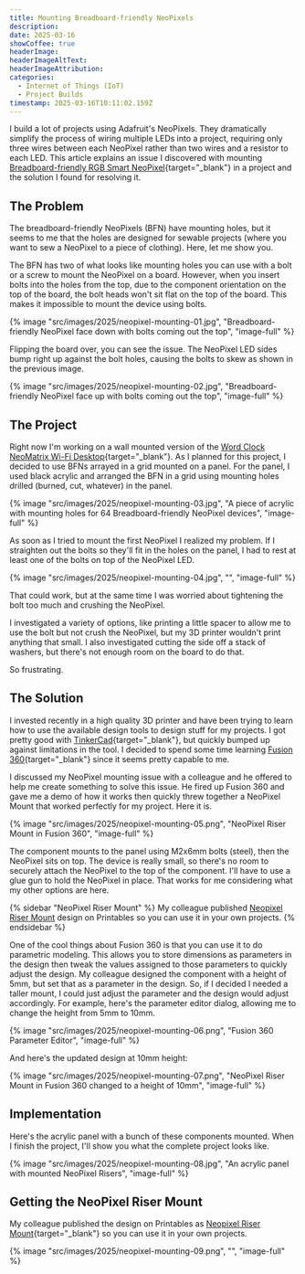 ```yaml
---
title: Mounting Breadboard-friendly NeoPixels
description: 
date: 2025-03-16
showCoffee: true
headerImage: 
headerImageAltText: 
headerImageAttribution: 
categories:
  - Internet of Things (IoT)
  - Project Builds
timestamp: 2025-03-16T10:11:02.159Z
---
```


I build a lot of projects using Adafruit's NeoPixels. They dramatically simplify the process of wiring multiple LEDs into a project, requiring only three wires between each NeoPixel rather than two wires and a resistor to each LED. This article explains an issue I discovered with mounting [Breadboard-friendly RGB Smart NeoPixel](https://www.adafruit.com/product/1558){target="_blank"} in a project and the solution I found for resolving it.

## The Problem

The breadboard-friendly NeoPixels (BFN) have mounting holes, but it seems to me that the holes are designed for sewable projects (where you want to sew a NeoPixel to a piece of clothing). Here, let me show you.

The BFN has two of what looks like mounting holes you can use with a bolt or a screw to mount the NeoPixel on a board. However, when you insert bolts into the holes from the top, due to the component orientation on the top of the board, the bolt heads won't sit flat on the top of the board. This makes it impossible to mount the device using bolts. 

{% image "src/images/2025/neopixel-mounting-01.jpg", "Breadboard-friendly NeoPixel face down with bolts coming out the top", "image-full" %}

Flipping the board over, you can see the issue. The NeoPixel LED sides bump right up against the bolt holes, causing the bolts to skew as shown in the previous image.

{% image "src/images/2025/neopixel-mounting-02.jpg", "Breadboard-friendly NeoPixel face up with bolts coming out the top", "image-full" %}

## The Project

Right now I'm working on a wall mounted version of the [Word Clock NeoMatrix Wi-Fi Desktop](https://github.com/johnwargo/word-clock-neomatrix-wifi-desktop){target="_blank"}. As I planned for this project, I decided to use BFNs arrayed in a grid mounted on a panel. For the panel, I used black acrylic and arranged the BFN in a grid using mounting holes drilled (burned, cut, whatever) in the panel.

{% image "src/images/2025/neopixel-mounting-03.jpg", "A piece of acrylic with mounting holes for 64 Breadboard-friendly NeoPixel devices", "image-full" %}

As soon as I tried to mount the first NeoPixel I realized my problem. If I straighten out the bolts so they'll fit in the holes on the panel, I had to rest at least one of the bolts on top of the NeoPixel LED.

{% image "src/images/2025/neopixel-mounting-04.jpg", "", "image-full" %}

That could work, but at the same time I was worried about tightening the bolt too much and crushing the NeoPixel. 

I investigated a variety of options, like printing a little spacer to allow me to use the bolt but not crush the NeoPixel, but my 3D printer wouldn't print anything that small. I also investigated cutting the side off a stack of washers, but there's not enough room on the board to do that. 

So frustrating.

## The Solution

I invested recently in a high quality 3D printer and have been trying to learn how to use the available design tools to design stuff for my projects. I got pretty good with [TinkerCad](https://www.tinkercad.com/){target="_blank"}, but quickly bumped up against limitations in the tool. I decided to spend some time learning [Fusion 360](https://www.autodesk.com/products/fusion-360){target="_blank"} since it seems pretty capable to me. 

I discussed my NeoPixel mounting issue with a colleague and he offered to help me create something to solve this issue. He fired up Fusion 360 and gave me a demo of how it works then quickly threw together a NeoPixel Mount that worked perfectly for my project. Here it is.

{% image "src/images/2025/neopixel-mounting-05.png", "NeoPixel Riser Mount in Fusion 360", "image-full" %}

The component mounts to the panel using M2x6mm bolts (steel), then the NeoPixel sits on top. The device is really small, so there's no room to securely attach the NeoPixel to the top of the component. I'll have to use a glue gun to hold the NeoPixel in place. That works for me considering what my other options are here. 

{% sidebar "NeoPixel Riser Mount" %}
My colleague published <a href="https://www.printables.com/model/1226485-neopixel-riser-mount" target="_blank">Neopixel Riser Mount</a> design on Printables so you can use it in your own projects. 
{% endsidebar %}

One of the cool things about Fusion 360 is that you can use it to do parametric modeling. This allows you to store dimensions as parameters in the design then tweak the values assigned to those parameters to quickly adjust the design. My colleague designed the component with a height of 5mm, but set that as a parameter in the design. So, if I decided I needed a taller mount, I could just adjust the parameter and the design would adjust accordingly. For example, here's the parameter editor dialog, allowing me to change the height from 5mm to 10mm.

{% image "src/images/2025/neopixel-mounting-06.png", "Fusion 360 Parameter Editor", "image-full" %}

And here's the updated design at 10mm height:

{% image "src/images/2025/neopixel-mounting-07.png", "NeoPixel Riser Mount in Fusion 360 changed to a height of 10mm", "image-full" %}

## Implementation

Here's the acrylic panel with a bunch of these components mounted. When I finish the project, I'll show you what the complete project looks like.

{% image "src/images/2025/neopixel-mounting-08.jpg", "An acrylic panel with mounted NeoPixel Risers", "image-full" %}

## Getting the NeoPixel Riser Mount

My colleague published the design on Printables as [Neopixel Riser Mount](https://www.printables.com/model/1226485-neopixel-riser-mount){target="_blank"} so you can use it in your own projects. 

{% image "src/images/2025/neopixel-mounting-09.png", "", "image-full" %}
